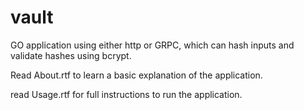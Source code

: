 # vault
GO application using either http or GRPC, which can hash inputs and validate hashes using bcrypt.  

Read About.rtf to learn a basic explanation of the application.

read Usage.rtf for full instructions to run the application.
